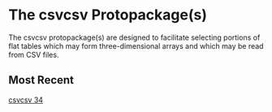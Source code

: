 The csvcsv Protopackage(s)
==========================

The csvcsv protopackage(s) are designed to facilitate selecting
portions of flat tables which may form three-dimensional arrays
and which may be read from CSV files.
 
Most Recent
-----------

[csvcsv 34](../../4/0)
